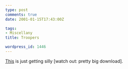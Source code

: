 ```yaml
---
type: post
comments: true
date: 2001-01-15T17:43:00Z

tags:
- Miscellany
title: Troopers

wordpress_id: 1446
---
```


[This](http://www.threadnaught.net/troopers.html) is just getting silly [watch out: pretty big download].
